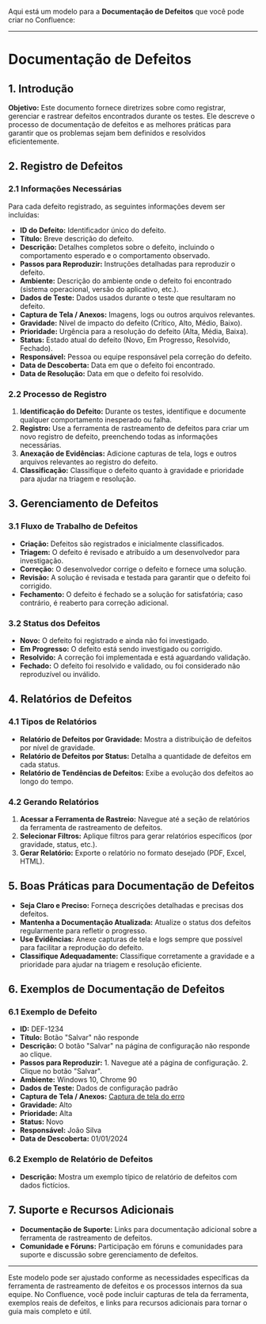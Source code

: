 Aqui está um modelo para a **Documentação de Defeitos** que você pode criar no Confluence:

---

# Documentação de Defeitos

## 1. Introdução

**Objetivo:** Este documento fornece diretrizes sobre como registrar, gerenciar e rastrear defeitos encontrados durante os testes. Ele descreve o processo de documentação de defeitos e as melhores práticas para garantir que os problemas sejam bem definidos e resolvidos eficientemente.

## 2. Registro de Defeitos

### 2.1 Informações Necessárias

Para cada defeito registrado, as seguintes informações devem ser incluídas:

- **ID do Defeito:** Identificador único do defeito.
- **Título:** Breve descrição do defeito.
- **Descrição:** Detalhes completos sobre o defeito, incluindo o comportamento esperado e o comportamento observado.
- **Passos para Reproduzir:** Instruções detalhadas para reproduzir o defeito.
- **Ambiente:** Descrição do ambiente onde o defeito foi encontrado (sistema operacional, versão do aplicativo, etc.).
- **Dados de Teste:** Dados usados durante o teste que resultaram no defeito.
- **Captura de Tela / Anexos:** Imagens, logs ou outros arquivos relevantes.
- **Gravidade:** Nível de impacto do defeito (Crítico, Alto, Médio, Baixo).
- **Prioridade:** Urgência para a resolução do defeito (Alta, Média, Baixa).
- **Status:** Estado atual do defeito (Novo, Em Progresso, Resolvido, Fechado).
- **Responsável:** Pessoa ou equipe responsável pela correção do defeito.
- **Data de Descoberta:** Data em que o defeito foi encontrado.
- **Data de Resolução:** Data em que o defeito foi resolvido.

### 2.2 Processo de Registro

1. **Identificação do Defeito:** Durante os testes, identifique e documente qualquer comportamento inesperado ou falha.
2. **Registro:** Use a ferramenta de rastreamento de defeitos para criar um novo registro de defeito, preenchendo todas as informações necessárias.
3. **Anexação de Evidências:** Adicione capturas de tela, logs e outros arquivos relevantes ao registro do defeito.
4. **Classificação:** Classifique o defeito quanto à gravidade e prioridade para ajudar na triagem e resolução.

## 3. Gerenciamento de Defeitos

### 3.1 Fluxo de Trabalho de Defeitos

- **Criação:** Defeitos são registrados e inicialmente classificados.
- **Triagem:** O defeito é revisado e atribuído a um desenvolvedor para investigação.
- **Correção:** O desenvolvedor corrige o defeito e fornece uma solução.
- **Revisão:** A solução é revisada e testada para garantir que o defeito foi corrigido.
- **Fechamento:** O defeito é fechado se a solução for satisfatória; caso contrário, é reaberto para correção adicional.

### 3.2 Status dos Defeitos

- **Novo:** O defeito foi registrado e ainda não foi investigado.
- **Em Progresso:** O defeito está sendo investigado ou corrigido.
- **Resolvido:** A correção foi implementada e está aguardando validação.
- **Fechado:** O defeito foi resolvido e validado, ou foi considerado não reproduzível ou inválido.

## 4. Relatórios de Defeitos

### 4.1 Tipos de Relatórios

- **Relatório de Defeitos por Gravidade:** Mostra a distribuição de defeitos por nível de gravidade.
- **Relatório de Defeitos por Status:** Detalha a quantidade de defeitos em cada status.
- **Relatório de Tendências de Defeitos:** Exibe a evolução dos defeitos ao longo do tempo.

### 4.2 Gerando Relatórios

1. **Acessar a Ferramenta de Rastreio:** Navegue até a seção de relatórios da ferramenta de rastreamento de defeitos.
2. **Selecionar Filtros:** Aplique filtros para gerar relatórios específicos (por gravidade, status, etc.).
3. **Gerar Relatório:** Exporte o relatório no formato desejado (PDF, Excel, HTML).

## 5. Boas Práticas para Documentação de Defeitos

- **Seja Claro e Preciso:** Forneça descrições detalhadas e precisas dos defeitos.
- **Mantenha a Documentação Atualizada:** Atualize o status dos defeitos regularmente para refletir o progresso.
- **Use Evidências:** Anexe capturas de tela e logs sempre que possível para facilitar a reprodução do defeito.
- **Classifique Adequadamente:** Classifique corretamente a gravidade e a prioridade para ajudar na triagem e resolução eficiente.

## 6. Exemplos de Documentação de Defeitos

### 6.1 Exemplo de Defeito

- **ID:** DEF-1234
- **Título:** Botão "Salvar" não responde
- **Descrição:** O botão "Salvar" na página de configuração não responde ao clique.
- **Passos para Reproduzir:** 1. Navegue até a página de configuração. 2. Clique no botão "Salvar".
- **Ambiente:** Windows 10, Chrome 90
- **Dados de Teste:** Dados de configuração padrão
- **Captura de Tela / Anexos:** [Captura de tela do erro](#)
- **Gravidade:** Alto
- **Prioridade:** Alta
- **Status:** Novo
- **Responsável:** João Silva
- **Data de Descoberta:** 01/01/2024

### 6.2 Exemplo de Relatório de Defeitos

- **Descrição:** Mostra um exemplo típico de relatório de defeitos com dados fictícios.

## 7. Suporte e Recursos Adicionais

- **Documentação de Suporte:** Links para documentação adicional sobre a ferramenta de rastreamento de defeitos.
- **Comunidade e Fóruns:** Participação em fóruns e comunidades para suporte e discussão sobre gerenciamento de defeitos.

---

Este modelo pode ser ajustado conforme as necessidades específicas da ferramenta de rastreamento de defeitos e os processos internos da sua equipe. No Confluence, você pode incluir capturas de tela da ferramenta, exemplos reais de defeitos, e links para recursos adicionais para tornar o guia mais completo e útil.